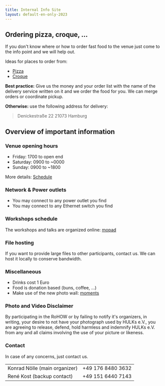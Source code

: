 ```yaml
---
title: Internal Info Site
layout: default-en-only-2023
---
```


## Ordering pizza, croque, ...

If you don't know where or how to order fast food to the venue just come to the
info point and we will help out.

Ideas for places to order from:

* [Pizza](https://www.pizzamax.de/)
* [Croque](http://www.lieferprofi.de/shops/croquemaster/common/03_speisen-uebersicht.php)

**Best practice:** Give us the money and your order list with the name of the delivery
service written on it and we order the food for you.
We can merge orders or coordinate pickup.

**Otherwise:** use the following address for delivery:
> Denickestraße 22
> 21073 Hamburg

## Overview of important information

### Venue opening hours

- Friday: 1700 to open end
- Saturday: 0900 to ~0000
- Sunday: 0900 to ~1800

More details: [Schedule](https://rohow.de/schedule)

### Network & Power outlets

- You may connect to any power outlet you find
- You may connect to any Ethernet switch you find

### Workshops schedule

The workshops and talks are organized online: [mopad](https://mopad.rohow.de)

### File hosting

If you want to provide large files to other participants, contact us.
We can host it locally to conserve bandwidth.

### Miscellaneous

- Drinks cost 1 Euro
- Food is donation based (buns, coffee, ...)
- Make use of the new photo wall: [moments](https://moments.rohow.de)

### Photo and Video Disclaimer

By participating in the RoHOW or by failing to notify it's organizers, in
writing, your desire to not have your photograph used by HULKs e.V., you
are agreeing to release, defend, hold harmless and indemnify HULKs e.V.
from any and all claims involving the use of your picture or likeness.

### Contact

In case of any concerns, just contact us.

|                                    |                   |
| -                                  | -                 |
| Konrad Nölle (main organizer)      | +49 176 8480 3632 |
| René Kost (backup contact)         | +49 151 6440 7143 |
